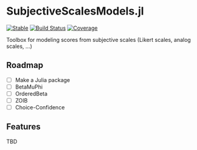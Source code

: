 # SubjectiveScalesModels.jl

[![Stable](https://img.shields.io/badge/docs-stable-blue.svg)](https://DominiqueMakowski.github.io/SubjectiveScalesModels.jl/stable/)
[![Build Status](https://github.com/DominiqueMakowski/SubjectiveScalseModels.jl/actions/workflows/CI.yml/badge.svg?branch=main)](https://github.com/DominiqueMakowski/SubjectiveScalseModels.jl/actions/workflows/CI.yml?query=branch%3Amain)
[![Coverage](https://codecov.io/gh/DominiqueMakowski/SubjectiveScalesModels.jl/branch/main/graph/badge.svg)](https://codecov.io/gh/DominiqueMakowski/SubjectiveScalesModels.jl)


Toolbox for modeling scores from subjective scales (Likert scales, analog scales, ...)

## Roadmap

- [ ] Make a Julia package
- [ ] BetaMuPhi
- [ ] OrderedBeta
- [ ] ZOIB
- [ ] Choice-Confidence

## Features

TBD


